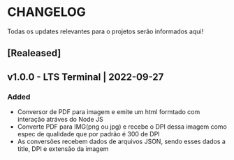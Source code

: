 # CHANGELOG

Todas os updates relevantes para o projetos serão informados aqui!

## [Realeased]

## v1.0.0 - LTS Terminal | 2022-09-27

### Added

- Conversor de PDF para imagem e emite um html formtado com interação atráves do Node JS
- Converte PDF para IMG(png ou jpg) e recebe o DPI dessa imagem como espec de qualidade que por padrão é 300 de DPI
- As conversões recebem dados de arquivos JSON, sendo esses dados a title, DPI e extensão da imagem
